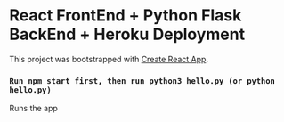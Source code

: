 # React FrontEnd + Python Flask BackEnd + Heroku Deployment

This project was bootstrapped with [Create React App](https://github.com/facebook/create-react-app).

### `Run npm start first, then run python3 hello.py (or python hello.py)`

Runs the app
